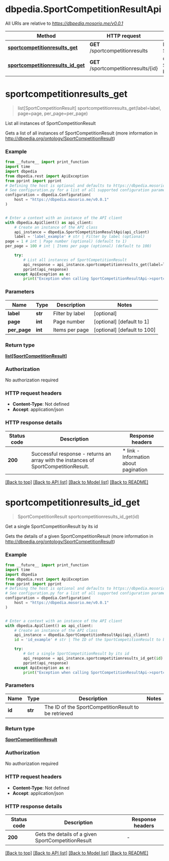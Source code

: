 # dbpedia.SportCompetitionResultApi

All URIs are relative to *https://dbpedia.mosorio.me/v0.0.1*

Method | HTTP request | Description
------------- | ------------- | -------------
[**sportcompetitionresults_get**](SportCompetitionResultApi.md#sportcompetitionresults_get) | **GET** /sportcompetitionresults | List all instances of SportCompetitionResult
[**sportcompetitionresults_id_get**](SportCompetitionResultApi.md#sportcompetitionresults_id_get) | **GET** /sportcompetitionresults/{id} | Get a single SportCompetitionResult by its id


# **sportcompetitionresults_get**
> list[SportCompetitionResult] sportcompetitionresults_get(label=label, page=page, per_page=per_page)

List all instances of SportCompetitionResult

Gets a list of all instances of SportCompetitionResult (more information in http://dbpedia.org/ontology/SportCompetitionResult)

### Example

```python
from __future__ import print_function
import time
import dbpedia
from dbpedia.rest import ApiException
from pprint import pprint
# Defining the host is optional and defaults to https://dbpedia.mosorio.me/v0.0.1
# See configuration.py for a list of all supported configuration parameters.
configuration = dbpedia.Configuration(
    host = "https://dbpedia.mosorio.me/v0.0.1"
)


# Enter a context with an instance of the API client
with dbpedia.ApiClient() as api_client:
    # Create an instance of the API class
    api_instance = dbpedia.SportCompetitionResultApi(api_client)
    label = 'label_example' # str | Filter by label (optional)
page = 1 # int | Page number (optional) (default to 1)
per_page = 100 # int | Items per page (optional) (default to 100)

    try:
        # List all instances of SportCompetitionResult
        api_response = api_instance.sportcompetitionresults_get(label=label, page=page, per_page=per_page)
        pprint(api_response)
    except ApiException as e:
        print("Exception when calling SportCompetitionResultApi->sportcompetitionresults_get: %s\n" % e)
```

### Parameters

Name | Type | Description  | Notes
------------- | ------------- | ------------- | -------------
 **label** | **str**| Filter by label | [optional] 
 **page** | **int**| Page number | [optional] [default to 1]
 **per_page** | **int**| Items per page | [optional] [default to 100]

### Return type

[**list[SportCompetitionResult]**](SportCompetitionResult.md)

### Authorization

No authorization required

### HTTP request headers

 - **Content-Type**: Not defined
 - **Accept**: application/json

### HTTP response details
| Status code | Description | Response headers |
|-------------|-------------|------------------|
**200** | Successful response - returns an array with the instances of SportCompetitionResult. |  * link - Information about pagination <br>  |

[[Back to top]](#) [[Back to API list]](../README.md#documentation-for-api-endpoints) [[Back to Model list]](../README.md#documentation-for-models) [[Back to README]](../README.md)

# **sportcompetitionresults_id_get**
> SportCompetitionResult sportcompetitionresults_id_get(id)

Get a single SportCompetitionResult by its id

Gets the details of a given SportCompetitionResult (more information in http://dbpedia.org/ontology/SportCompetitionResult)

### Example

```python
from __future__ import print_function
import time
import dbpedia
from dbpedia.rest import ApiException
from pprint import pprint
# Defining the host is optional and defaults to https://dbpedia.mosorio.me/v0.0.1
# See configuration.py for a list of all supported configuration parameters.
configuration = dbpedia.Configuration(
    host = "https://dbpedia.mosorio.me/v0.0.1"
)


# Enter a context with an instance of the API client
with dbpedia.ApiClient() as api_client:
    # Create an instance of the API class
    api_instance = dbpedia.SportCompetitionResultApi(api_client)
    id = 'id_example' # str | The ID of the SportCompetitionResult to be retrieved

    try:
        # Get a single SportCompetitionResult by its id
        api_response = api_instance.sportcompetitionresults_id_get(id)
        pprint(api_response)
    except ApiException as e:
        print("Exception when calling SportCompetitionResultApi->sportcompetitionresults_id_get: %s\n" % e)
```

### Parameters

Name | Type | Description  | Notes
------------- | ------------- | ------------- | -------------
 **id** | **str**| The ID of the SportCompetitionResult to be retrieved | 

### Return type

[**SportCompetitionResult**](SportCompetitionResult.md)

### Authorization

No authorization required

### HTTP request headers

 - **Content-Type**: Not defined
 - **Accept**: application/json

### HTTP response details
| Status code | Description | Response headers |
|-------------|-------------|------------------|
**200** | Gets the details of a given SportCompetitionResult |  -  |

[[Back to top]](#) [[Back to API list]](../README.md#documentation-for-api-endpoints) [[Back to Model list]](../README.md#documentation-for-models) [[Back to README]](../README.md)

